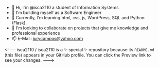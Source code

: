 - 👋 Hi, I'm @isca2110 a student of Information Systems
- 👀 I'm building myself as a Software Engineer
- 🌱 Currently, I'm learning html, css, js, WordPress, SQL and Python (Flask).
- 💞️ I'm looking to collaborate on projects that give me knowledge and professional experience
- 📫 E-Mail: iurycampos@yahoo.com

<! ---
isca2110 / isca2110 is a ✨ special ✨ repository because its `README.md` (this file) appears in your GitHub profile.
You can click the Preview link to see your changes.
--->
